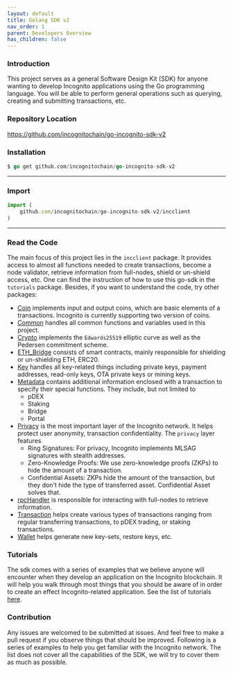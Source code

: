 ```yaml
---
layout: default
title: Golang SDK v2
nav_order: 1
parent: Developers Overview
has_children: false
---
```


### Introduction

This project serves as a general Software Design Kit (SDK) for anyone wanting to develop Incognito applications using the Go programming language. You will be able to perform general operations such as querying, creating and submitting transactions, etc.

### Repository Location

https://github.com/incognitochain/go-incognito-sdk-v2

### Installation

```go
$ go get github.com/incognitochain/go-incognito-sdk-v2
```
---
### Import

```javascript
import (
    github.com/incognitochain/go-incognito-sdk-v2/incclient
)
```
---
### Read the Code

The main focus of this project lies in the `incclient` package. It provides access to almost all functions needed to create transactions, become a node validator, retrieve information from full-nodes, shield or un-shield access, etc. One can find the instruction of how to use this go-sdk in the `tutorials` package. Besides, if you want to understand the code, try other packages:

  - [Coin](https://github.com/incognitochain/go-incognito-sdk-v2/blob/master/coin) implements input and output coins, which are basic elements of a transactions. Incognito is currently supporting two version of coins.
  - [Common](https://github.com/incognitochain/go-incognito-sdk-v2/blob/master/common) handles all common functions and variables used in this project.
  - [Crypto](https://github.com/incognitochain/go-incognito-sdk-v2/blob/master/crypto) implements the `Edwards25519` elliptic curve as well as the Pedersen commitment scheme.
  - [ETH_Bridge](https://github.com/incognitochain/go-incognito-sdk-v2/blob/master/eth_bridge) consists of smart contracts, mainly responsible for shielding or un-shielding ETH, ERC20.
  - [Key](https://github.com/incognitochain/go-incognito-sdk-v2/blob/master/key) handles all key-related things including private keys, payment addresses, read-only keys, OTA private keys or mining keys.
  - [Metadata](https://github.com/incognitochain/go-incognito-sdk-v2/blob/master/metadata) contains additional information enclosed with a transaction to specify their special functions. They include, but not limited to
      - pDEX
      - Staking
      - Bridge
      - Portal
  - [Privacy](https://github.com/incognitochain/go-incognito-sdk-v2/blob/master/privacy) is the most important layer of the Incognito network. It helps protect user anonymity, transaction confidentiality. The `privacy` layer features
      - Ring Signatures: For privacy, Incognito implements MLSAG signatures with stealth addresses.
      - Zero-Knowledge Proofs: We use zero-knowledge proofs (ZKPs) to hide the amount of a transaction.
      - Confidential Assets: ZKPs hide the amount of the transaction, but they don't hide the type of transferred asset. Confidential Asset solves that.
  - [rpcHandler](https://github.com/incognitochain/go-incognito-sdk-v2/blob/master/rpchandler) is responsible for interacting with full-nodes to retrieve information.
  - [Transaction](https://github.com/incognitochain/go-incognito-sdk-v2/blob/master/transaction) helps create various types of transactions ranging from regular transferring transactions, to pDEX trading, or staking transactions.
  - [Wallet](https://github.com/incognitochain/go-incognito-sdk-v2/blob/master/wallet) helps generate new key-sets, restore keys, etc.

### Tutorials

The sdk comes with a series of examples that we believe anyone will encounter when they develop an application on the Incognito blockchain. It will help you walk through most things that you should be aware of in order to create an effect Incognito-related application. See the list of tutorials [here](https://github.com/incognitochain/go-incognito-sdk-v2#tutorials). 

### Contribution

Any issues are welcomed to be submitted at issues. And feel free to make a pull request if you observe things that should be improved.
Following is a series of examples to help you get familiar with the Incognito network. The list does not cover all the capabilities of the SDK, we will try to cover them as much as possible.

